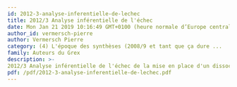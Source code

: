 ```yaml
---
id: 2012-3-analyse-inferentielle-de-lechec
title: 2012/3 Analyse inférentielle de l'échec
date: Mon Jan 21 2019 10:16:49 GMT+0100 (heure normale d’Europe centrale)
author_id: vermersch-pierre
author: Vermersch Pierre
category: (4) L'époque des synthèses (2008/9 et tant que ça dure ...
family: Auteurs du Grex
description: >-
2012/3 Analyse inférentielle de l'échec de la mise en place d'un dissocié, Expliciter, 95, 31-38. 
pdf: /pdf/2012-3-analyse-inferentielle-de-lechec.pdf
---
```

